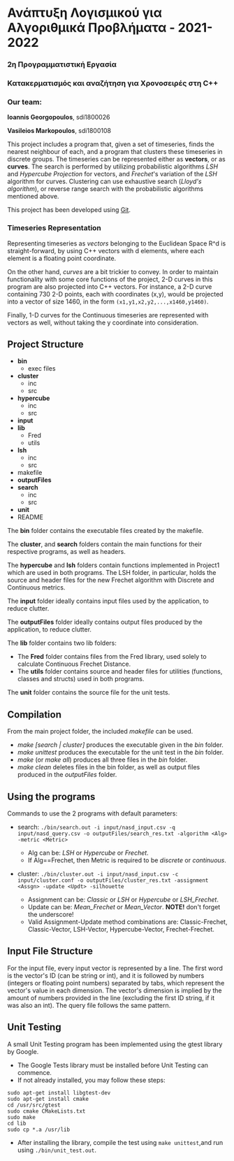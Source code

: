 # Ανάπτυξη Λογισμικού για Αλγοριθμικά Προβλήματα - 2021-2022
### 2η Προγραμματιστική Εργασία
### Κατακερματισμός και αναζήτηση για Χρονοσειρές στη C++

### Our team:
**Ioannis  Georgopoulos**, sdi1800026

**Vasileios Markopoulos**, sdi1800108

This project includes a program that, given a set of timeseries, finds the nearest neighbour of each, and a program that clusters these timeseries in discrete groups. The timeseries can be represented either as **vectors**, or as **curves**. The search is performed by utilizing probabilistic algorithms *LSH* and *Hypercube Projection* for vectors, and *Frechet*'s variation of the *LSH* algorithm for curves. Clustering can use exhaustive search (*Lloyd's algorithm*), or reverse range search with the probabilistic algorithms mentioned above.

This project has been developed using [Git](https://github.com/vmarkop/Time-Series-Clustering-Search).

### Timeseries Representation
Representing timeseries as *vectors* belonging to the Euclidean Space R^d is straight-forward, by using C++ vectors with d elements, where each element is a floating point coordinate.

On the other hand, *curves* are a bit trickier to convey. In order to maintain functionality with some core functions of the project, 2-D curves in this program are also projected into C++ vectors. For instance, a 2-D curve containing 730 2-D points, each with coordinates (x,y), would be projected into a vector of size 1460, in the form `(x1,y1,x2,y2,...,x1460,y1460)`.

Finally, 1-D curves for the Continuous timeseries are represented with vectors as well, without taking the y coordinate into consideration.

## Project Structure
- **bin**
  - exec files
- **cluster**
  - inc
  - src
- **hypercube**
  - inc
  - src
- **input**
- **lib**
  - Fred
  - utils
- **lsh**
  - inc
  - src
- makefile
- **outputFiles**
- **search**
  - inc
  - src
- **unit**
- README

The **bin** folder contains the executable files created by the makefile.

The **cluster**, and **search** folders contain the main functions for their respective programs, as well as headers.

The **hypercube** and **lsh** folders contain functions implemented in Project1 which are used in both programs. The LSH folder, in particular, holds the source and header files for the new Frechet algorithm with Discrete and Continuous metrics.

The **input**  folder ideally contains input files used by the application, to reduce clutter.

The **outputFiles** folder ideally contains output files produced by the application, to reduce clutter.

The **lib** folder contains two lib folders:
- The **Fred** folder contains files from the Fred library, used solely to calculate Continuous Frechet Distance.
- The **utils** folder contains source and header files for utilities (functions, classes and structs) used in both programs.

The **unit** folder contains the source file for the unit tests.

## Compilation
From the main project folder, the included *makefile* can be used.
- *make [search | cluster]* produces the executable given in the *bin* folder.
- *make unittest* produces the executable for the unit test in the *bin* folder.
- *make* (or *make all*) produces all three files in the *bin* folder.
- *make clean* deletes files in the bin folder, as well as output files produced in the *outputFiles* folder.

## Using the programs
Commands to use the 2 programs with default parameters:
- search: `./bin/search.out -i input/nasd_input.csv -q input/nasd_query.csv -o outputFiles/search_res.txt -algorithm <Alg> -metric <Metric>`

  - Alg can be: *LSH* or *Hypercube* or *Frechet*.
  - If Alg==Frechet, then Metric is required to be *discrete* or *continuous*.

- cluster:
`./bin/cluster.out -i input/nasd_input.csv -c input/cluster.conf -o outputFiles/cluster_res.txt -assignment <Assgn> -update <Updt> -silhouette`
  - Assignment can be: *Classic* or *LSH* or *Hypercube* or *LSH_Frechet*.
  - Update can be: *Mean_Frechet* or *Mean_Vector*. **NOTE!** don't forget the underscore!
  - Valid Assignment-Update method combinations are: Classic-Frechet, Classic-Vector, LSH-Vector, Hypercube-Vector, Frechet-Frechet.

## Input File Structure
For the input file, every input vector is represented by a line. The first word is the vector's ID (can be string or int), and it is followed by numbers (integers or floating point numbers) separated by tabs, which represent the vector's value in each dimension. The vector's dimension is implied by the amount of numbers provided in the line (excluding the first ID string, if it was also an int). The query file follows the same pattern.

## Unit Testing
A small Unit Testing program has been implemented using the gtest library by Google.
- The Google Tests library must be installed before Unit Testing can commence.
- If not already installed, you may follow these steps:

```
sudo apt-get install libgtest-dev
sudo apt-get install cmake
cd /usr/src/gtest
sudo cmake CMakeLists.txt
sudo make
cd lib
sudo cp *.a /usr/lib
```
- After installing the library, compile the test using
`make unittest`,and run using `./bin/unit_test.out`.

